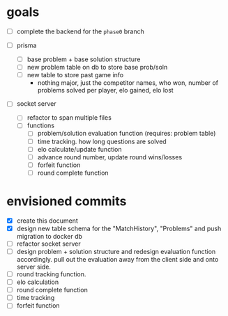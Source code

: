 # goals

- [ ] complete the backend for the `phase0` branch

- [ ] prisma
  - [ ] base problem + base solution structure
  - [ ] new problem table on db to store base prob/soln
  - [ ] new table to store past game info
    - nothing major, just the competitor names, who won, number of problems solved per player, elo gained, elo lost
- [ ] socket server
  - [ ] refactor to span multiple files
  - [ ] functions
    - [ ] problem/solution evaluation function (requires: problem table)
    - [ ] time tracking. how long questions are solved
    - [ ] elo calculate/update function
    - [ ] advance round number, update round wins/losses
    - [ ] forfeit function
    - [ ] round complete function

# envisioned commits

- [x] create this document
- [x] design new table schema for the "MatchHistory", "Problems" and push migration to docker db
- [ ] refactor socket server
- [ ] design problem + solution structure and redesign evaluation function accordingly. pull out the evaluation away from the client side and onto server side.
- [ ] round tracking function.
- [ ] elo calculation
- [ ] round complete function
- [ ] time tracking
- [ ] forfeit function
